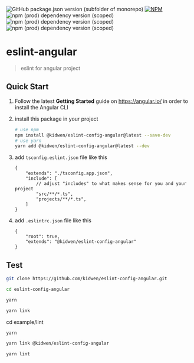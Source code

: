 ![GitHub package.json version (subfolder of monorepo)](https://img.shields.io/github/package-json/v/kidwen/eslint-config-angular?color=green)
[![NPM](https://img.shields.io/npm/l/%40kidwen%2Feslint-config-angular)](https://img.shields.io/github/license/kidwen/eslint-config-angular
)
![npm (prod) dependency version (scoped)](https://img.shields.io/npm/dependency-version/%40kidwen%2Feslint-config-angular/%40angular-eslint%2Fschematics)
![npm (prod) dependency version (scoped)](https://img.shields.io/npm/dependency-version/%40kidwen%2Feslint-config-angular/eslint)
![npm (prod) dependency version (scoped)](https://img.shields.io/npm/dependency-version/%40kidwen%2Feslint-config-angular/typescript)

# eslint-angular
> eslint for angular project

## Quick Start
1. Follow the latest **Getting Started** guide on https://angular.io/ in order to install the Angular CLI

1. install this package in your project
    ```sh
    # use npm
    npm install @kidwen/eslint-config-angular@latest --save-dev
    # use yarn
    yarn add @kidwen/eslint-config-angular@latest --dev 
    ```

1. add `tsconfig.eslint.json` file like this
    ```
    {
        "extends": "./tsconfig.app.json",
        "include": [
            // adjust "includes" to what makes sense for you and your project
            "src/**/*.ts",
            "projects/**/*.ts",
        ]
    }
    ```

1. add `.eslintrc.json` file like this
    ```
    {
        "root": true,
        "extends": "@kidwen/eslint-config-angular"
    }
    ```

## Test
```sh
git clone https://github.com/kidwen/eslint-config-angular.git

cd eslint-config-angular

yarn

yarn link
```

cd example/lint
```sh
yarn

yarn link @kidwen/eslint-config-angular

yarn lint
```

